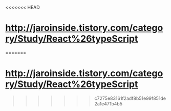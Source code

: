 <<<<<<< HEAD
# http://jaroinside.tistory.com/category/Study/React%26typeScript
=======
# http://jaroinside.tistory.com/category/Study/React%26typeScript
>>>>>>> c7275e83161f2adf8b51e99f851de2a1e471b4b5

